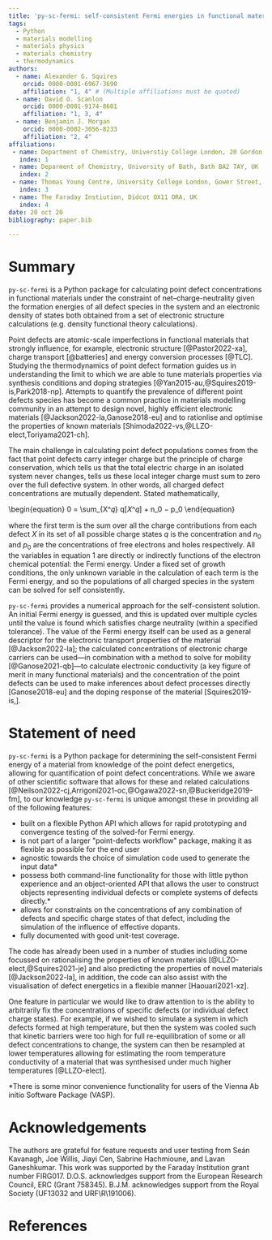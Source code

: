 ```yaml
---
title: 'py-sc-fermi: self-consistent Fermi energies in functional materials'
tags:
  - Python
  - materials modelling
  - materials physics
  - materials chemistry
  - thermodynamics
authors:
  - name: Alexander G. Squires 
    orcid: 0000-0001-6967-3690
    affiliation: "1, 4" # (Multiple affiliations must be quoted)
  - name: David O. Scanlon
    orcid: 0000-0001-9174-8601
    affiliation: "1, 3, 4"
  - name: Benjamin J. Morgan 
    orcid: 0000-0002-3056-8233
    affiliation: "2, 4"
affiliations:
 - name: Department of Chemistry, Universtiy College London, 20 Gordon Street, London WC1H 0AJ, UK
   index: 1
 - name: Deparment of Chemistry, University of Bath, Bath BA2 7AY, UK
   index: 2
 - name: Thomas Young Centre, University College London, Gower Street, London WC1E 6BT, UK
   index: 3
 - name: The Faraday Instiution, Didcot OX11 ORA, UK
   index: 4
date: 20 oct 20
bibliography: paper.bib

---
```


# Summary

`py-sc-fermi` is a Python package for calculating point defect concentrations in functional materials under the constraint of net&ndash;charge-neutrality given the formation energies of all defect species in the system and an electronic density of states both obtained from a set of electronic structure calculations (e.g. density functional theory calculations).

Point defects are atomic-scale imperfections in functional materials that strongly influence, for example, electronic structure [@Pastor2022-xa], charge transport [@batteries] and energy conversion processes [@TLC]. Studying the thermodynamics of point defect formation guides us in understanding the limit to which we are able to tune materials properties via synthesis conditions and doping strategies [@Yan2015-au,@Squires2019-is,Park2018-np]. Attempts to quantify the prevalence of different point defects species has become a common practice in materials modelling community in an attempt to design novel, highly efficient electronic materials [@Jackson2022-la,Ganose2018-eu] and to rationlise and optimise the properties of known materials [Shimoda2022-vs,@LLZO-elect,Toriyama2021-ch]. 

The main challenge in calculating point defect populations comes from the fact that point defects carry integer charge but the principle of charge conservation, which tells us that the total electric charge in an isolated system never changes, tells us these local integer charge must sum to zero over the full defective system. In other words, all charged defect concentrations are mutually dependent. Stated mathematically,

\begin{equation}
0 = \sum_{X^𝑞} q[𝑋^𝑞] + n_0 − p_0
\end{equation}

where the first term is the sum over all the charge contributions from each defect $X$ in its set of all possible charge states $q$ is the concentration and $n_0$ and $p_0$ are the concentrations of free electrons and holes respectively. All the variables in equation 1 are directly or indirectly functions of the electron chemical potential: the Fermi energy. Under a fixed set of growth conditions, the only unknown variable in the calculation of each term is the Fermi energy, and so the populations of all charged species in the system can be solved for self consistently.

`py-sc-fermi` provides a numerical approach for the self-consistent solution. An initial Fermi energy is guessed, and this is updated over multiple cycles until the value is found which satisfies charge neutrality (within a specified tolerance). The value of the Fermi energy itself can be used as a general descriptor for the electronic transport properties of the material [@Jackson2022-la]; the calculated concentrations of electronic charge carriers can be used&mdash;in combination with a method to solve for mobility [@Ganose2021-qb]&mdash;to calculate electronic conductivity (a key figure of merit in many functional materials) and the concentration of the point defects can be used to make inferences about defect processes directly [Ganose2018-eu] and the doping response of the material [Squires2019-is,].

# Statement of need

`py-sc-fermi` is a Python package for determining the self-consistent Fermi energy of a material from knowledge of the point defect
energetics, allowing for quantification of point defect concentrations. While we aware of other scientific software that allows for these and related calculations [@Neilson2022-cj,Arrigoni2021-oc,@Ogawa2022-sn,@Buckeridge2019-fm], to our knowledge `py-sc-fermi` is unique amongst these in providing all of the following features:

  - built on a flexible Python API which allows for rapid prototyping and convergence testing of the solved-for Fermi energy.
  - is not part of a larger "point-defects workflow" package, making it as flexible as possible for the end user
  - agnostic towards the choice of simulation code used to generate the input data*
  - possess both command-line functionality for those with little python experience and an object-oriented API that allows the user to construct objects representing individual defects or complete systems of defects directly.* 
  - allows for constraints on the concentrations of any combination of defects and specific charge states of that defect, including the simulation of the influence of effective dopants.
  - fully documented with good unit-test coverage.

The code has already been used in a number of studies including some focussed on rationalising the 
properties of known materials [@LLZO-elect,@Squires2021-je] and also predicting the properties of novel materials [@Jackson2022-la], in addition, the code can also assist with the visualisation of defect energetics in a flexible manner [Haouari2021-xz].

One feature in particular we would like to draw attention to is the ability to arbitrarily fix the concentrations of specific defects (or individual defect charge states). For example, if we wished to simulate a system in which defects formed at high temperature, but then the system was cooled such that kinetic barriers were too high for full re-equilibration of some or all defect concentrations to change, the system can then be resampled at lower temperatures allowing for estimating the room temperature conductivity of a material that was synthesised under much higher temperatures [@LLZO-elect]. 




 *There is some minor convenience functionality for users of the Vienna Ab initio Software Package (VASP).



# Acknowledgements

The authors are grateful for feature requests and user testing from Seán Kavanagh, Joe Willis, Jiayi Cen, Sabrine Hachmioune, and Lavan Ganeshkumar. This work was supported by the Faraday Institution grant number FIRG017. D.O.S. acknowledges support from the European Research Council, ERC (Grant 758345). B.J.M. acknowledges support from the Royal Society (UF13032 and URF\\R\\191006).

# References
